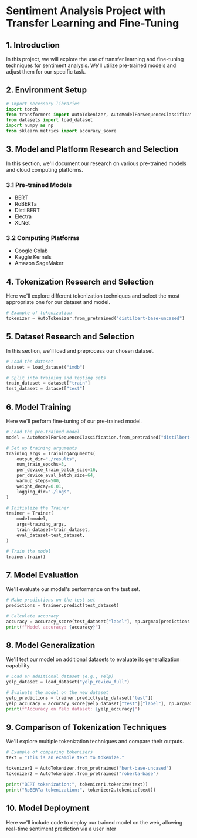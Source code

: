 # Sentiment Analysis Project with Transfer Learning and Fine-Tuning

## 1. Introduction
In this project, we will explore the use of transfer learning and fine-tuning techniques for sentiment analysis. We'll utilize pre-trained models and adjust them for our specific task.

## 2. Environment Setup
```python
# Import necessary libraries
import torch
from transformers import AutoTokenizer, AutoModelForSequenceClassification, Trainer, TrainingArguments
from datasets import load_dataset
import numpy as np
from sklearn.metrics import accuracy_score
``` 

## 3. Model and Platform Research and Selection
In this section, we'll document our research on various pre-trained models and cloud computing platforms.

### 3.1 Pre-trained Models
- BERT
- RoBERTa
- DistilBERT
- Electra
- XLNet

### 3.2 Computing Platforms
- Google Colab
- Kaggle Kernels
- Amazon SageMaker

## 4. Tokenization Research and Selection
Here we'll explore different tokenization techniques and select the most appropriate one for our dataset and model.

```python
# Example of tokenization
tokenizer = AutoTokenizer.from_pretrained("distilbert-base-uncased")
```

## 5. Dataset Research and Selection
In this section, we'll load and preprocess our chosen dataset.

```python
# Load the dataset
dataset = load_dataset("imdb")

# Split into training and testing sets
train_dataset = dataset["train"]
test_dataset = dataset["test"]
```

## 6. Model Training
Here we'll perform fine-tuning of our pre-trained model.

```python
# Load the pre-trained model
model = AutoModelForSequenceClassification.from_pretrained("distilbert-base-uncased", num_labels=2)

# Set up training arguments
training_args = TrainingArguments(
    output_dir="./results",
    num_train_epochs=3,
    per_device_train_batch_size=16,
    per_device_eval_batch_size=64,
    warmup_steps=500,
    weight_decay=0.01,
    logging_dir="./logs",
)

# Initialize the Trainer
trainer = Trainer(
    model=model,
    args=training_args,
    train_dataset=train_dataset,
    eval_dataset=test_dataset,
)

# Train the model
trainer.train()
```

## 7. Model Evaluation
We'll evaluate our model's performance on the test set.

```python
# Make predictions on the test set
predictions = trainer.predict(test_dataset)

# Calculate accuracy
accuracy = accuracy_score(test_dataset["label"], np.argmax(predictions.predictions, axis=-1))
print(f"Model accuracy: {accuracy}")
```

## 8. Model Generalization
We'll test our model on additional datasets to evaluate its generalization capability.

```python
# Load an additional dataset (e.g., Yelp)
yelp_dataset = load_dataset("yelp_review_full")

# Evaluate the model on the new dataset
yelp_predictions = trainer.predict(yelp_dataset["test"])
yelp_accuracy = accuracy_score(yelp_dataset["test"]["label"], np.argmax(yelp_predictions.predictions, axis=-1))
print(f"Accuracy on Yelp dataset: {yelp_accuracy}")
```

## 9. Comparison of Tokenization Techniques
We'll explore multiple tokenization techniques and compare their outputs.

```python
# Example of comparing tokenizers
text = "This is an example text to tokenize."

tokenizer1 = AutoTokenizer.from_pretrained("bert-base-uncased")
tokenizer2 = AutoTokenizer.from_pretrained("roberta-base")

print("BERT tokenization:", tokenizer1.tokenize(text))
print("RoBERTa tokenization:", tokenizer2.tokenize(text))
```

## 10. Model Deployment
Here we'll include code to deploy our trained model on the web, allowing real-time sentiment prediction via a user inter